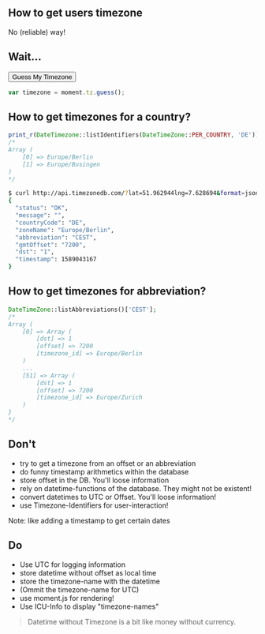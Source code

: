 ## How to get users timezone

No (reliable) way!<!-- .element: class="fragment" -->




## Wait...

<script src="../resources/moment.js"></script>
<div id="timezoneIdentifier"><button onclick="document.getElementById('timezoneIdentifier').innerHTML = moment.tz.guess();">Guess My Timezone</button></div>

```javascript
var timezone = moment.tz.guess();
```



## How to get timezones for a country?

```php
print_r(DateTimezone::listIdentifiers(DateTimeZone::PER_COUNTRY, 'DE'));
/*
Array (
    [0] => Europe/Berlin
    [1] => Europe/Busingen
)
*/
```



```bash
$ curl http://api.timezonedb.com/?lat=51.962944lng=7.628694&format=json&key=xxxx | jq
{
  "status": "OK",
  "message": "",
  "countryCode": "DE",
  "zoneName": "Europe/Berlin",
  "abbreviation": "CEST",
  "gmtOffset": "7200",
  "dst": "1",
  "timestamp": 1589043167
}
```



## How to get timezones for abbreviation?

```php
DateTimeZone::listAbbreviations()['CEST'];
/*
Array (
    [0] => Array (
        [dst] => 1
        [offset] => 7200
        [timezone_id] => Europe/Berlin
    )
    ...
    [51] => Array (
        [dst] => 1
        [offset] => 7200
        [timezone_id] => Europe/Zurich
    )
}
*/
```




## Don't

* <!-- .element: class="fragment" -->try to get a timezone from an offset or an abbreviation
* <!-- .element: class="fragment" -->do funny timestamp arithmetics within the database
* <!-- .element: class="fragment" -->store offset in the DB. You'll loose information
* <!-- .element: class="fragment" -->rely on datetime-functions of the database. They might not be existent!
* <!-- .element: class="fragment" -->convert datetimes to UTC or Offset. You'll loose information!
* <!-- .element: class="fragment" -->use Timezone-Identifiers for user-interaction!

Note: like adding a timestamp to get certain dates



## Do

* <!-- .element: class="fragment" -->Use UTC for logging information
* <!-- .element: class="fragment" -->store datetime without offset as local time
* <!-- .element: class="fragment" -->store the timezone-name with the datetime
* <!-- .element: class="fragment" -->(Ommit the timezone-name for UTC)
* <!-- .element: class="fragment" -->use moment.js for rendering!
* <!-- .element: class="fragment" -->Use ICU-Info to display "timezone-names"




> Datetime without Timezone is a bit like money without currency.
